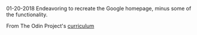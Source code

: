 01-20-2018
Endeavoring to recreate the Google homepage, minus some of the functionality.


From The Odin Project's [curriculum](http://www.theodinproject.com/courses/web-development-101/lessons/html-css)